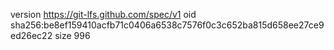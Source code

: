 version https://git-lfs.github.com/spec/v1
oid sha256:be8ef159410acfb71c0406a6538c7576f0c3c652ba815d658ee27ce9ed26ec22
size 996
